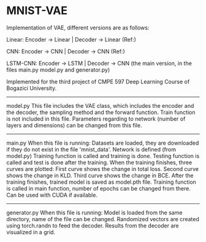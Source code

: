 # MNIST-VAE

Implementation of VAE, different versions are as follows:

Linear: Encoder -> Linear | Decoder -> Linear (Ref:)

CNN: Encoder -> CNN | Decoder -> CNN (Ref:)

LSTM-CNN: Encoder -> LSTM | Decoder -> CNN (the main version, in the files main.py model.py and generator.py)

Implemented for the third project of CMPE 597 Deep Learning Course of Bogazici University.

-----------------------------------------------------------------------------------------------------------------
model.py
This file includes the VAE class, which includes the encoder and the decoder,
the sampling method and the forward function.
Train function is not included in this file.
Parameters regarding to network (number of layers and dimensions) can be changed
from this file.

-----------------------------------------------------------------------------------------------------------------
main.py
When this file is running:
Datasets are loaded, they are downloaded if they do not exist in the file 'mnist_data'.
Network is defined (from model.py)
Training function is called and training is done.
Testing function is called and test is done after the training.
When the training finishes, three curves are plotted:
First curve shows the change in total loss.
Second curve shows the change in KLD.
Third curve shows the change in BCE.
After the training finishes, trained model is saved as model.pth file.
Training function is called in main function, number of epochs can be changed from there.
Can be used with CUDA if available.

-----------------------------------------------------------------------------------------------------------------
generator.py
When this file is running:
Model is loaded from the same directory, name of the file can be changed.
Randomized vectors are created using torch.randn to feed the decoder.
Results from the decoder are visualized in a grid.
